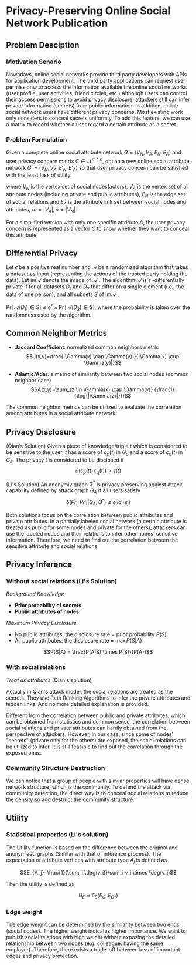 
# Privacy-Preserving Online Social Network Publication

## Problem Desciption

### Motivation Senario

Nowadays, online social networks provide third party developers with APIs for application development. The third party applications can request user permissionw to access the information available the online social networks (user profile, user activities, friend circles, etc.) Although users can control their access permissions to avoid privacy disclosure, attackers still can infer private information (secrets) from public information. In addition, online social network users have different privacy concerns. Most existing work only considers to conceal secrets uniformly. To add this feature, we can use a matrix to record whether a user regard a certain attribute as a secret. 

### Problem Formulation

Given a complete online social attribute network $G=(V_N, V_A, E_N, E_A)$ and user privacy concern matrix $C \in \mathcal{N}^{m*n}$, obtian a new online social attribute network $G'=(V_N, V_A, E'_N, E'_A)$ so that user privacy concern can be satisfied with the least loss of utility.

where $V_N$ is the vertex set of social nodes(actors), $V_A$ is the vertex set of all attribute nodes (including private and public attributes), $E_N$ is the edge set of social relations and $E_A$ is the attribute link set between social nodes and attributes, $m=|V_A|, n=|V_N|$.

For a simplified version with only one specific attribute $A$, the user privacy concern is represented as a vector $C$ to show whether they want to conceal this attribute.


## Differential Privacy

Let $\epsilon$ be a positive real number and $\mathcal {A}$ be a randomized algorithm that takes a dataset as input (representing the actions of the trusted party holding the data). Let $\textrm {im} \mathcal {A}$ denote the image of $\mathcal {A}$ . The algorithm $\mathcal {A}$  is $\epsilon$ -differentially private if for all datasets $D_{1}$  and $D_{2}$  that differ on a single element (i.e., the data of one person), and all subsets $S$  of $\textrm {im} \mathcal {A}$ ,

$\Pr[{\mathcal {A}}(D_{1})\in S]\leq e^{\epsilon }\times \Pr[{\mathcal {A}}(D_{2})\in S],$ 
where the probability is taken over the randomness used by the algorithm.

## Common Neighbor Metrics

- **Jaccard Coefficient**: normalized common neighbors metric
$$J(x,y)=\frac{|\Gamma(x) \cap \Gamma(y)|}{|\Gamma(x) \cup \Gamma(y)|}$$

- **Adamic/Adar**: a metric of similarity between two social nodes (common neighbor case)
$$A(x,y)=\sum_{z \in \Gamma(x) \cap \Gamma(y)} {\frac{1}{\log{|\Gamma(z)|}}}$$

The common neighbor metrics can be utilized to evaluate the correlation among attributes in a social attribute network.

## Privacy Disclosure

(Qian‘s Solution) Given a piece of knowledge/triple $t$ which is considered to be sensitive to the user, $t$ has a score of $c_p(t)$ in $G_p$ and a score of $c_q(t)$ in $G_q$. The privacy $t$ is considered to be disclosed if 
$$\delta(c_p(t),c_q(t))>\epsilon (t)$$

(Li's Solution) An anonymiy graph $G^*$ is privacy preserving against attack capability defined by attack graph $G_A$ if all users satisfy
$$\delta(Pr_i,Pr'_t|G_A,G^*)\le \epsilon(id_i,s_j)$$

Both solutions focus on the correlation between public attributes and private attributes. In a partially labeled social network (a certain attribute is treated as public for some nodes and private for the others), attackers can use the labeled nodes and their relations to infer other nodes' sensitive information. Therefore, we need to find out the correlation between the sensitive attribute and social relations.


## Privacy Inference

### Without social relations (Li's Solution)

*Background Knowledge*
- **Prior probability of secrets**
- **Public attributes of nodes**

*Maximum Privacy Disclosure*
- No public attributes: the disclosure rate = prior probability $P(S)$
- All public attributes: the disclosure rate = $\max P(S|A)$

$$P(S|A) = \frac{P(A|S) \times P(S)}{P(A)}$$

### With social relations

*Treat as attributes* (Qian's solution)

Actually in Qian's attack model, the social relations are treated as the secrets. They use Path Ranking Algorithms to infer the private attributes and hidden links. And no more detailed explanation is provided.

Different from the correlation between public and private attributes, which can be obtained from statistics and common sense, the correlation between social relations and private attributes can hardly obtained from the perspective of attackers. However, in our case, since some of nodes' "secrets" (private only for the others) are exposed, the social relations can be utilized to infer. It is still feasible to find out the correlation through the exposed ones.

### Community Structure Destruction

We can notice that a group of people with similar properties will have dense network structure, which is the community. To defend the attack via community detection, the direct way is to conceal social relations to reduce the density so and destruct the community structure.


## Utility

### Statistical properties (Li's solution)

The Utility function is based on the difference between the original and anonymized graphs (Similar with that of inference process). The expectation of attribute vertices with attribute type $A_j$ is defined as

$$E_{A_j}=\frac{1}{\sum_i \deg(v_i)}\sum_i v_i \times \deg(v_i)$$

Then the utility is defined as

$$U_E = \delta_E(E_G,E_{G*})$$

### Edge weight

The edge weight can be determined by the similarity between two ends (social nodes). The higher weight indicates higher importance. We want to publish social relations with high weight without exposing the detailed relationship between two nodes (e.g. colleague: having the same employer). Therefore, there exists a trade-off between loss of important edges and privacy protection.




```python

```
